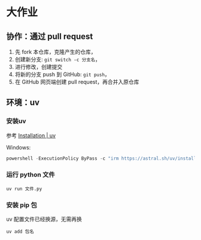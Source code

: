 # 大作业

## 协作：通过 pull request

1. 先 fork 本仓库，克隆产生的仓库，
2. 创建新分支: `git switch -c 分支名`，
3. 进行修改，创建提交
4. 将新的分支 push 到 GitHub: `git push`，
5. 在 GitHub 网页端创建 pull request，再合并入原仓库

## 环境：uv

### 安装uv

参考 [Installation | uv](https://docs.astral.sh/uv/getting-started/installation/)

Windows:
```powershell
powershell -ExecutionPolicy ByPass -c "irm https://astral.sh/uv/install.ps1 | iex"
```

### 运行 python 文件

```shell
uv run 文件.py
```

### 安装 pip 包

uv 配置文件已经换源，无需再换

```shell
uv add 包名
```
